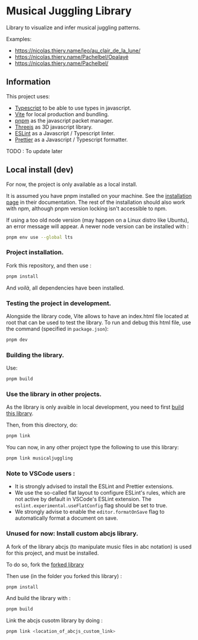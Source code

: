 # Musical Juggling Library

Library to visualize and infer musical juggling patterns.

Examples:
- https://nicolas.thiery.name/leo/au_clair_de_la_lune/
- https://nicolas.thiery.name/Pachelbel/Opalayé
- https://nicolas.thiery.name/Pachelbel/

## Information

This project uses:

-   [Typescript](https://www.typescriptlang.org/) to be able to use types in javascript.
-   [Vite](https://vitejs.dev/) for local production and bundling.
-   [pnpm](https://pnpm.io/) as the javascript packet manager.
-   [Threejs](https://threejs.org/) as 3D javascript library.
-   [ESLint](https://eslint.org/) as a Javascript / Typescript linter.
-   [Prettier](https://prettier.io/) as a Javascript / Typescript formatter.

TODO : To update later

## Local install (dev)

For now, the project is only available as a local install.

It is assumed you have pnpm installed on your machine. See the [installation page](https://pnpm.io/installation) in their documentation. The rest of the installation should also work with npm, although pnpm version locking isn't accessible to npm.

If using a too old node version (may happen on a Linux distro like Ubuntu), an error message will appear. A newer node version can be installed with :

```sh
pnpm env use --global lts
```

### Project installation.

Fork this repository, and then use :

```sh
pnpm install
```

And _voilà_, all dependencies have been installed.

### Testing the project in development.

Alongside the library code, Vite allows to have an index.html file located at root that can be used to test the library. To run and debug this html file, use the command (specified in `package.json`):
```sh
pnpm dev
```

### Building the library.

Use:
```sh
pnpm build
```

### Use the library in other projects.

As the library is only avaible in local development, you need to first [build this library](#building-the-library).

Then, from this directory, do:
```sh
pnpm link
```

You can now, in any other project type the following to use this library:
```sh
pnpm link musicaljuggling
```


### Note to VSCode users :

-   It is strongly advised to install the ESLint and Prettier extensions.
-   We use the so-called flat layout to configure ESLint's rules, which are not active by default in VSCode's ESLint extension. The `eslint.experimental.useFlatConfig` flag should be set to true.
-   We strongly advise to enable the `editor.formatOnSave` flag to automatically format a document on save.

### Unused for now: Install custom abcjs library.

A fork of the library abcjs (to manipulate music files in abc notation) is used for this project, and must be installed.

To do so, fork the [forked library](https://github.com/kunchtler/abcjs)

Then use (in the folder you forked this library) :

```sh
pnpm install
```

And build the library with :

```sh
pnpm build
```

Link the abcjs cusotm library by doing :

```sh
pnpm link <location_of_abcjs_custom_link>
```
